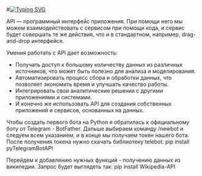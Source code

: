 #[![Typing SVG](https://readme-typing-svg.herokuapp.com?color=%2336BCF7&lines=REST+API+telegram+bot)](https://git.io/typing-svg)

API — программный интерфейс приложения. 
При помощи него мы можем взаимодействовать с сервисом при помощи кода, и сервис будет совершать те же действия, 
что и в стандартном, например, drag-and-drop интерфейсе. 

Умения работать с API дает возможность:
* Получать доступ к большому количеству данных из различных источников, что может быть полезно для анализа и моделирования.
* Автоматизировать процесс сбора и обработки данных, что позволяет экономить время и улучшать качество работы.
* Интегрировать свои аналитические решения с другими приложениями и системами.
* И конечно же использовать API для создания собственных приложений и сервисов, основанных на данных.

Чтобы создать первого бота на Python я обратилась  к официальному боту от Telegram - BotFather. 
Дальше выбираем команду /newbot и следуем всем указанием, и в конце мы получаем токен нашего бота.
После получения токена нужно скачать библиотеку telebot:
pip install pyTelegramBotAPI 

Перейдем к добавлению нужных функций - получению данных из википедии. 
Запрос будет выглядеть так:
pip install Wikipedia-API
